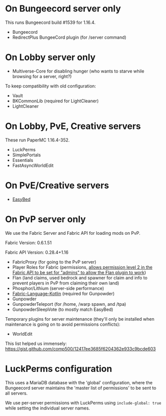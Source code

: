 # On Bungeecord server only
This runs Bungeecord build #1539 for 1.16.4.

- Bungeecord
- RedirectPlus BungeeCord plugin (for /server command)

# On Lobby server only
- Multiverse-Core for disabling hunger (who wants to starve while browsing for a server, right?)

To keep compatibility with old configuration:

- Vault
- BKCommonLib (required for LightCleaner)
- LightCleaner

# On Lobby, PvE, Creative servers
These run PaperMC 1.16.4-352.

- LuckPerms
- SimplePortals
- Essentials
- FastAsyncWorldEdit

# On PvE/Creative servers
- [EasyBed](https://github.com/pengooin/EasyBed/)

# On PvP server only
We use the Fabric Server and Fabric API for loading mods on PvP.

Fabric Version: 0.6.1.51

Fabric API Version: 0.28.4+1.16

- FabricProxy (for going to the PvP server)
- Player Roles for Fabric (permissions, [allows permission level 2 in the Fabric API to be set for "admins" to allow the Flan plugin to work](https://fabricmc.net/wiki/tutorial:commands#some_example_commands_examples))
- Flan (land claims, used bedrock and spawner for claim and info to prevent players in PvP from claiming their own land)
- Phosphor/Lithium (server-side performance)
- [Fabric-Language-Kotlin](https://www.curseforge.com/minecraft/mc-mods/fabric-language-kotlin/download/3136960) (required for Gunpowder)
- Gunpowder
- GunpowderTeleport (for /home, /warp spawn, and /tpa)
- GunpowderSleepVote (to mostly match EasyBed)

Temporary plugins for server maintenance (they'll only be installed when maintenance is going on to avoid permissions conflicts):

- WorldEdit

This list helped us immensely: https://gist.github.com/comp500/12417ee3685f6204362e933c9bcde603

# LuckPerms configuration
This uses a MariaDB database with the 'global' configuration, where the Bungeecord server maintains the 'master list of permissions' to be sent to all servers.

We use per-server permissions with LuckPerms using `include-global: true` while setting the individual server names.
